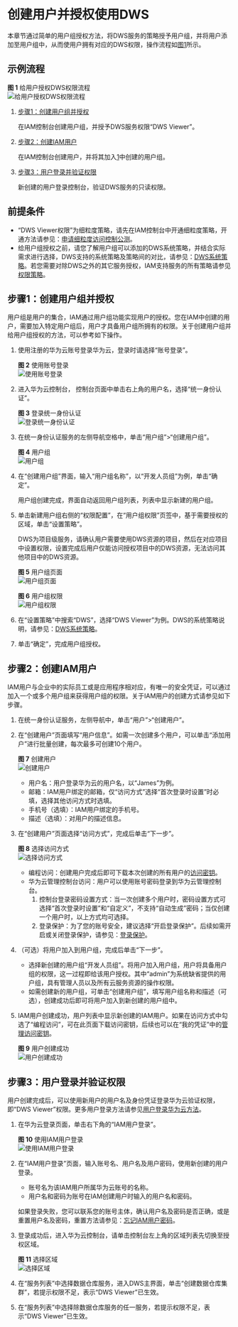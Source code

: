 # 创建用户并授权使用DWS<a name="dws_01_0147"></a>

本章节通过简单的用户组授权方法，将DWS服务的策略授予用户组，并将用户添加至用户组中，从而使用户拥有对应的DWS权限，操作流程如[图1](#fig1034312633317)所示。

## 示例流程<a name="section18993105193314"></a>

**图 1**  给用户授权DWS权限流程<a name="fig1034312633317"></a>  
![](figures/给用户授权DWS权限流程.jpg "给用户授权DWS权限流程")

1.  <a name="li834319613338"></a>[步骤1：创建用户组并授权](#section620136153313)

    在IAM控制台创建用户组，并授予DWS服务权限“DWS Viewer”。

2.  [步骤2：创建IAM用户](#section11965153019184)

    在IAM控制台创建用户，并将其加入[1](#li834319613338)中创建的用户组。

3.  [步骤3：用户登录并验证权限](#section1687665333)

    新创建的用户登录控制台，验证DWS服务的只读权限。


## 前提条件<a name="section149106163317"></a>

-   “DWS Viewer权限”为细粒度策略，请先在IAM控制台中开通细粒度策略，开通方法请参见：[申请细粒度访问控制公测](https://support.huaweicloud.com/usermanual-iam/iam_01_019.html)。
-   给用户组授权之前，请您了解用户组可以添加的DWS系统策略，并结合实际需求进行选择，DWS支持的系统策略及策略间的对比，请参见：[DWS系统策略](https://support.huaweicloud.com/productdesc-dws/dws_01_0144.html)。若您需要对除DWS之外的其它服务授权，IAM支持服务的所有策略请参见[权限策略](https://support.huaweicloud.com/usermanual-permissions/zh-cn_topic_0063498930.html)。

## 步骤1：创建用户组并授权<a name="section620136153313"></a>

用户组是用户的集合，IAM通过用户组功能实现用户的授权。您在IAM中创建的用户，需要加入特定用户组后，用户才具备用户组所拥有的权限。关于创建用户组并给用户组授权的方法，可以参考如下操作。

1.  使用注册的华为云账号登录华为云，登录时请选择“账号登录”。

    **图 2**  使用账号登录<a name="fig92351955194516"></a>  
    ![](figures/使用账号登录.png "使用账号登录")

2.  进入华为云控制台， 控制台页面中单击右上角的用户名，选择“统一身份认证”。

    **图 3**  登录统一身份认证<a name="fig2568626476"></a>  
    ![](figures/登录统一身份认证.png "登录统一身份认证")

3.  在统一身份认证服务的左侧导航空格中，单击“用户组”\>“创建用户组”。

    **图 4**  用户组<a name="fig11704131914712"></a>  
    ![](figures/用户组.png "用户组")

4.  在“创建用户组”界面，输入“用户组名称”，以“开发人员组”为例，单击“确定”。

    用户组创建完成，界面自动返回用户组列表，列表中显示新建的用户组。

5.  单击新建用户组右侧的“权限配置”，在“用户组权限”页签中，基于需要授权的区域，单击“设置策略”。

    DWS为项目级服务，请确认用户需要使用DWS资源的项目，然后在对应项目中设置权限，设置完成后用户仅能访问授权项目中的DWS资源，无法访问其他项目中的DWS资源。

    **图 5**  用户组页面<a name="fig29954385472"></a>  
    ![](figures/用户组页面.png "用户组页面")

    **图 6**  用户组权限<a name="fig543172154818"></a>  
    ![](figures/用户组权限.png "用户组权限")

6.  在“设置策略”中搜索“DWS”，选择“DWS Viewer”为例。DWS的系统策略说明，请参见：[DWS系统策略](https://support.huaweicloud.com/productdesc-dws/dws_01_0144.html)。
7.  单击“确定”，完成用户组授权。

## 步骤2：创建IAM用户<a name="section11965153019184"></a>

IAM用户与企业中的实际员工或是应用程序相对应，有唯一的安全凭证，可以通过加入一个或多个用户组来获得用户组的权限。关于IAM用户的创建方式请参见如下步骤。

1.  在统一身份认证服务，左侧导航中，单击“用户”\>“创建用户”。
2.  在“创建用户”页面填写“用户信息”。如需一次创建多个用户，可以单击“添加用户”进行批量创建，每次最多可创建10个用户。

    **图 7**  创建用户<a name="fig8251145810484"></a>  
    ![](figures/创建用户.png "创建用户")

    -   用户名：用户登录华为云的用户名，以“James”为例。
    -   邮箱：IAM用户绑定的邮箱，仅“访问方式”选择“首次登录时设置”时必填，选择其他访问方式时选填。
    -   手机号（选填）：IAM用户绑定的手机号。
    -   描述（选填）：对用户的描述信息。

3.  在“创建用户”页面选择“访问方式”，完成后单击“下一步”。

    **图 8**  选择访问方式<a name="fig376951494913"></a>  
    ![](figures/选择访问方式.png "选择访问方式")

    -   编程访问：创建用户完成后即可下载本次创建的所有用户的[访问密钥](https://support.huaweicloud.com/usermanual-ca/zh-cn_topic_0046606340.html)。
    -   华为云管理控制台访问：用户可以使用账号密码登录到华为云管理控制台。
        1.  控制台登录密码设置方式：当一次创建多个用户时，密码设置方式可选择“首次登录时设置”和“自定义”，不支持“自动生成”密码；当仅创建一个用户时，以上方式均可选择。
        2.  登录保护：为了您的账号安全，建议选择“开启登录保护”。后续如需开启或关闭登录保护，请参见：[登录保护](https://support.huaweicloud.com/usermanual-iam/zh-cn_topic_0079477316.html)。

4.  （可选）将用户加入到用户组，完成后单击“下一步”。
    -   选择新创建的用户组“开发人员组”。将用户加入用户组，用户将具备用户组的权限，这一过程即给该用户授权。其中“admin”为系统缺省提供的用户组，具有管理人员以及所有云服务资源的操作权限。
    -   如需创建新的用户组，可单击“创建用户组”，填写用户组名称和描述（可选），创建成功后即可将用户加入到新创建的用户组中。

5.  IAM用户创建成功，用户列表中显示新创建的IAM用户。如果在访问方式中勾选了“编程访问”，可在此页面下载访问密钥，后续也可以在“我的凭证”中的[管理访问密钥](https://support.huaweicloud.com/usermanual-ca/zh-cn_topic_0046606340.html)。

    **图 9**  用户创建成功<a name="fig6677182213492"></a>  
    ![](figures/用户创建成功.png "用户创建成功")


## 步骤3：用户登录并验证权限<a name="section1687665333"></a>

用户创建完成后，可以使用新用户的用户名及身份凭证登录华为云验证权限，即“DWS Viewer”权限。更多用户登录方法请参见[用户登录华为云方法](https://support.huaweicloud.com/qs-iam/iam_01_0031.html#section2)。

1.  在华为云登录页面，单击右下角的“IAM用户登录”。

    **图 10**  使用IAM用户登录<a name="zh-cn_topic_0154973652_fig162219456116"></a>  
    ![](figures/使用IAM用户登录.png "使用IAM用户登录")

2.  在“IAM用户登录”页面，输入账号名、用户名及用户密码，使用新创建的用户登录。

    -   账号名为该IAM用户所属华为云账号的名称。
    -   用户名和密码为账号在IAM创建用户时输入的用户名和密码。

    如果登录失败，您可以联系您的账号主体，确认用户名及密码是否正确，或是重置用户名及密码，重置方法请参见：[忘记IAM用户密码](https://support.huaweicloud.com/iam_faq/iam_01_0314.html#section1)。

3.  登录成功后，进入华为云控制台，请单击控制台左上角的区域列表先切换至授权区域。

    **图 11**  选择区域<a name="fig359681917502"></a>  
    ![](figures/选择区域.png "选择区域")

4.  在“服务列表”中选择数据仓库服务，进入DWS主界面，单击“创建数据仓库集群”，若提示权限不足，表示“DWS Viewer”已生效。
5.  在“服务列表”中选择除数据仓库服务的任一服务，若提示权限不足，表示“DWS Viewer”已生效。

